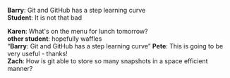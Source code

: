 **Barry**: Git and GitHub has a step learning curve  
**Student**: It is not that bad

**Karen**: What's on the menu for lunch tomorrow?  
**other student**: hopefully waffles  
“**Barry**: Git and GitHub has a step learning curve”
**Pete**: This is going to be very useful - thanks!  
**Zach**: How is git able to store so many snapshots in a space efficient manner?  

